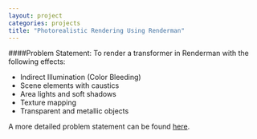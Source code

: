 ```yaml
---
layout: project
categories: projects
title: "Photorealistic Rendering Using Renderman"
---
```

####Problem Statement:
To render a transformer in Renderman with the following effects:

* Indirect Illumination (Color Bleeding)
* Scene elements with caustics
* Area lights and soft shadows
* Texture mapping
* Transparent and metallic objects

A more detailed problem statement can be found <a href="http://www.cse.iitb.ac.in/~paragc/teaching/2015/cs775/assignments/A2/A2.pdf">here</a>.
